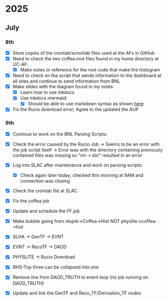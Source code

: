 # 2025

## July

### 8th

- [X] Store copies of the crontab/scrontab files used at the AFs in GitHub
- [X] Need to check the two coffea.root files found in my home directory at UC-AF:
  - [X] Make notes or reference for the root code that make the histogram
- [X] Need to check on the script that sends information to the dashboard at all sites and continue to send information from BNL
- [X] Make slides with the diagram found in my notes:
  - [X] Learn how to use mkdocs
  - [X] Use mkdocs mermaid:
    - [X] Should be able to use markdown syntax as shown [here](https://squidfunk.github.io/mkdocs-material/reference/diagrams/#using-sequence-diagrams)
- [X] Fix the Rucio download error; Agree to the updated the AUP

### 9th

- [X] Continue to work on the BNL Parsing Scripts:
- [X] Check the error caused by the Rucio Job -> Seems to be an error with the job script itself -> Error was with the directory containing previously contained files was missing so "rm -r dir/" resulted in an error
- [X] Log into SLAC after maintenance and work on parsing scripts:
  - [X] Check again later today; checked this morning at 9AM and connection was closing
- [X] Check the crontab file at SLAC
- [X] Fix the coffea job
- [X] Update and schedule the FF job
- [X] Make bubble going from ntuple->Coffea->Hist NOT physlite->coffea->hist
- [X] SLHA -> GenTF -> EVNT
- [X] EVNT -> RecoTF -> DAOD
- [X] PHYSLITE -> Rucio Download
- [X] RHS-Top three can be collapsed into one
- [X] Remove line from DAOD_TRUTH to event loop (no job running on DAOD_TRUTH)
- [X] Update and link the GenTF and Reco_TF/Derivation_TF nodes



